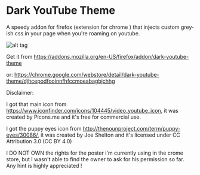 Dark YouTube Theme
==================

A speedy addon for firefox (extension for chrome ) that injects custom grey-ish css in your page when you're roaming on youtube.


![alt tag](https://cloud.githubusercontent.com/assets/3413738/6199748/dd8db49a-b45f-11e4-8fb1-60ccdc050c61.png)


Get it from https://addons.mozilla.org/en-US/firefox/addon/dark-youtube-theme

or:
https://chrome.google.com/webstore/detail/dark-youtube-theme/djhcepodfooinnfhfccmoeabagbjchhg


Disclaimer: 

I got that main icon from https://www.iconfinder.com/icons/104445/video_youtube_icon, it was created by Picons.me and it's free for commercial use.

I got the puppy eyes icon from http://thenounproject.com/term/puppy-eyes/30086/, it was created by Joe Shelton and it's licensed under CC Attribution 3.0 (CC BY 4.0)

I DO NOT OWN the rights for the poster i'm currently using in the crome store, but I wasn't able to find the owner to ask for his permission so far. Any hint is highly appreciated !
